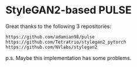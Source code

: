# StyleGAN2-based PULSE
Great thanks to the following 3 repositories:

```
https://github.com/adamian98/pulse
https://github.com/Tetratrio/stylegan2_pytorch
https://github.com/NVlabs/stylegan2
```

p.s. Maybe this implementation has some problems.

